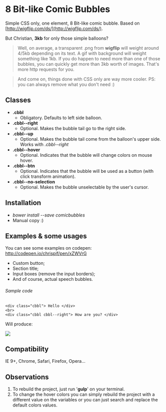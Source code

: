 # 8 Bit-like Comic Bubbles

Simple CSS only, one element, 8 Bit-like comic bubble. Based on [http://wigflip.com/ds/](http://wigflip.com/ds/).


But Christian, **3kb** for only those simple balloons?

> Well, on average, a transparent .png from **wigflip** will weight around 4/5kb depending on its text. A gif with background will weight something like 1kb. If you do happen to need more than one of those bubbles, you can quickly get more than 3kb worth of images. That's more http requests for you. 

> And come on, things done with CSS only are way more cooler. PS: you can always remove what you don't need :)

## Classes
* **.cbbl**
	* Obligatory. Defaults to left side balloon.
* **.cbbl--right**
	* Optional. Makes the bubble tail go to the right side.
* **.cbbl--up**
	* Optional. Makes the bubble tail come from the balloon's upper side. Works with _.cbbl--right_
* **.cbbl--hover**
	* Optional. Indicates that the bubble will change colors on mouse hover.
* **.cbbl--btn**
	* Optional. Indicates that the bubble will be used as a button (with click transform animation).
* **.cbbl--no-selection**
	* Optional. Makes the bubble unselectable by the user's cursor.

## Installation

* _bower install --save comicbubbles_
* Manual copy :)

## Examples & some usages

You can see some examples on codepen: http://codepen.io/chrispif/pen/xZWVrG

* Custom button;
* Section title;
* Input boxes (remove the input borders);
* And of course, actual speech bubbles.

###### Sample code
```` 
<div class="cbbl"> Hello </div>
<br>
<div class="cbbl cbbl--right"> How are you? </div>
````
Will produce: 

![](https://raw.githubusercontent.com/kaisermann/comicbubbles/master/comicbubbles.gif)

## Compatibility

IE 9+, Chrome, Safari, Firefox, Opera...

## Observations

1. To rebuild the project, just run '**gulp**' on your terminal.
2. To change the hover colors you can simply rebuild the project with a different value on the variables or you can just search and replace the default colors values.